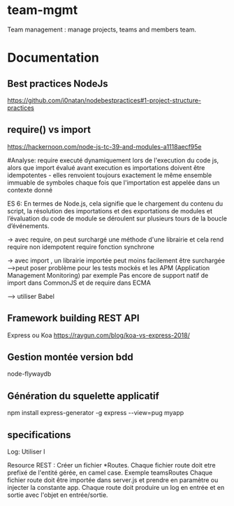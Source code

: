 # team-mgmt
Team management : manage projects, teams and members team.

# Documentation
## Best practices NodeJs
https://github.com/i0natan/nodebestpractices#1-project-structure-practices
## require() vs import
https://hackernoon.com/node-js-tc-39-and-modules-a1118aecf95e

#Analyse:
require executé dynamiquement lors de l'execution du code js, alors que import évalué avant execution
es importations doivent être idempotentes - elles renvoient toujours exactement le même ensemble immuable de symboles chaque fois que l'importation est appelée dans un contexte donné

ES 6:
En termes de Node.js, cela signifie que le chargement du contenu du script, la résolution des importations et des exportations de modules et l’évaluation du code de module se déroulent sur plusieurs tours de la boucle d’événements.

-> avec require, on peut surchargé une méthode d'une librairie et cela rend require non idempotent
require fonction synchrone

-> avec import , un librairie importée peut moins facilement être surchargée
-->peut poser problème pour les tests mockés et les APM (Application Management Monitoring) par exemple
Pas encore de support natif de import dans CommonJS et de require dans ECMA


--> utiliser Babel

## Framework building REST API
Express ou Koa
https://raygun.com/blog/koa-vs-express-2018/

## Gestion montée version bdd
node-flywaydb


## Génération du squelette applicatif
npm install express-generator -g
express --view=pug myapp


## specifications


Log:
Utiliser l

Resource REST :
Créer un fichier *Routes. 
Chaque fichier route doit etre prefixé de l'entité gérée, en camel case. Exemple teamsRoutes
Chaque fichier route doit être importée dans server.js et prendre en paramètre ou injecter la constante app.
Chaque route doit produire un log en entrée et en sortie avec l'objet en entrée/sortie.


   
 